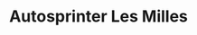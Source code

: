 ---
title: "Autosprinter Les Milles"
url: /aix-en-provence/autosprinter-les-milles/
shop: Autohaus
---